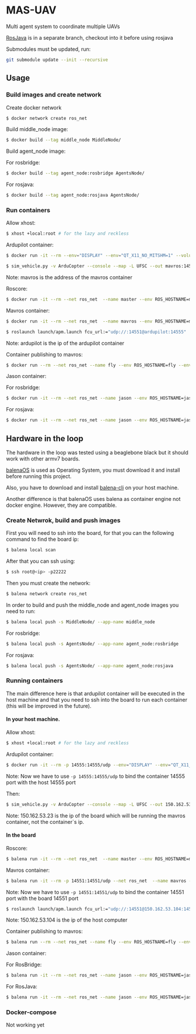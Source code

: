# MAS-UAV
Multi agent system to coordinate multiple UAVs

[RosJava](https://github.com/Rezenders/MAS-UAV/tree/rosjava) is in a separate branch, checkout into it before using rosjava

Submodules must be updated, run:

```bash
git submodule update --init --recursive
```

## Usage

### Build images and create network
Create docker network
```bash
$ docker network create ros_net
```

Build middle_node image:
```bash
$ docker build --tag middle_node MiddleNode/
```

Build agent_node image:

For rosbridge:
```bash
$ docker build --tag agent_node:rosbridge AgentsNode/
```

For rosjava:
```bash
$ docker build --tag agent_node:rosjava AgentsNode/
```

### Run containers

Allow xhost:
```bash
$ xhost +local:root # for the lazy and reckless
```

Ardupilot container:
```bash
$ docker run -it --rm --env="DISPLAY" --env="QT_X11_NO_MITSHM=1" --volume="/tmp/.X11-unix:/tmp/.X11-unix:rw" --name ardupilot --net ros_net rezenders/ardupilot-ubuntu
```

```bash
$ sim_vehicle.py -v ArduCopter --console --map -L UFSC --out mavros:14551
```
Note: mavros is the address of the mavros container

Roscore:
```bash
$ docker run -it --rm --net ros_net  --name master --env ROS_HOSTNAME=master --env ROS_MASTER_URI=http://master:11311 rezenders/jason-ros roslaunch rosbridge_server rosbridge_websocket.launch address:=master
```

Mavros container:
```bash
$ docker run -it --rm --net ros_net  --name mavros --env ROS_HOSTNAME=mavros --env ROS_MASTER_URI=http://master:11311  rezenders/mavros
```

```bash
$ roslaunch launch/apm.launch fcu_url:="udp://:14551@ardupilot:14555"
```
Note: ardupilot is the ip of the ardupilot container

Container publishing to mavros:
```bash
$ docker run --rm --net ros_net --name fly --env ROS_HOSTNAME=fly --env ROS_MASTER_URI=http://master:11311 middle_node rosrun fly jason_flight.py
```

Jason container:

For rosbridge:
```bash
$ docker run -it --rm --net ros_net --name jason --env ROS_HOSTNAME=jason --env ROS_MASTER_URI=http://master:11311 agent_node:rosbridge jason uav_agents.mas2j
```

For rosjava:
```bash
$ docker run -it --rm --net ros_net --name jason --env ROS_HOSTNAME=jason --env ROS_MASTER_URI=http://master:11311 agent_node:rosjava gradle
```

## Hardware in the loop

The hardware in the loop was tested using a beaglebone black but it should work with other armv7 boards.

[balenaOS](https://www.balena.io/os/#download) is used as Operating System, you must download it and install before running this project.

Also, you have to download and install [balena-cli](https://www.balena.io/docs/reference/cli/) on your host machine.

Another difference is that balenaOS uses balena as container engine not docker engine. However, they are compatible.

### Create Netwrok, build and push images
First you will need to ssh into the board, for that you can the following command to find the board ip:

```bash
$ balena local scan
```
After that you can ssh using:

```bash
$ ssh root@<ip> -p22222
```

Then you must create the network:

```bash
$ balena network create ros_net
```
In order to build and push the middle_node and agent_node images you need to run:

```bash
$ balena local push -s MiddleNode/ --app-name middle_node
```
For rosbridge:
```bash
$ balena local push -s AgentsNode/ --app-name agent_node:rosbridge
```
For rosjava:
```bash
$ balena local push -s AgentsNode/ --app-name agent_node:rosjava
```

### Running containers
The main difference here is that ardupilot container will be executed in the host machine and that you need to ssh into the board to run each container (this will be improved in the future).

#### In your host machine.

Allow xhost:
```bash
$ xhost +local:root # for the lazy and reckless
```

Ardupilot container:
```bash
$ docker run -it --rm -p 14555:14555/udp --env="DISPLAY" --env="QT_X11_NO_MITSHM=1" --volume="/tmp/.X11-unix:/tmp/.X11-unix:rw" --name ardupilot --net ros_net rezenders/ardupilot-ubuntu
```

Note: Now we have to use ```-p 14555:14555/udp``` to bind the container 14555 port with the host 14555 port

Then:
```bash
$ sim_vehicle.py -v ArduCopter --console --map -L UFSC --out 150.162.53.23:14551
```

Note: 150.162.53.23 is the ip of the board which will be running the mavros container, not the container\`s ip.

#### In the board
Roscore:
```bash
$ balena run -it --rm --net ros_net  --name master --env ROS_HOSTNAME=master --env ROS_MASTER_URI=http://master:11311 rezenders/jason-ros roslaunch rosbridge_server rosbridge_websocket.launch address:=master
```

Mavros container:
```bash
$ balena run -it --rm -p 14551:14551/udp --net ros_net  --name mavros --env ROS_HOSTNAME=mavros --env ROS_MASTER_URI=http://master:11311  rezenders/mavros
```
Note: Now we have to use ```-p 14551:14551/udp``` to bind the container 14551 port with the board 14551 port

```bash
$ roslaunch launch/apm.launch fcu_url:="udp://:14551@150.162.53.104:14555"
```
Note: 150.162.53.104 is the ip of the host computer

Container publishing to mavros:
```bash
$ balena run --rm --net ros_net --name fly --env ROS_HOSTNAME=fly --env ROS_MASTER_URI=http://master:11311 middle_node rosrun fly jason_flight.py
```

Jason container:

For RosBridge:
```bash
$ balena run -it --rm --net ros_net --name jason --env ROS_HOSTNAME=jason --env ROS_MASTER_URI=http://master:11311 agent_node:rosbridge jason uav_agents.mas2j
```
For RosJava:
```bash
$ balena run -it --rm --net ros_net --name jason --env ROS_HOSTNAME=jason --env ROS_MASTER_URI=http://master:11311 agent_node:rosjava gradle
```

### Docker-compose
Not working yet

